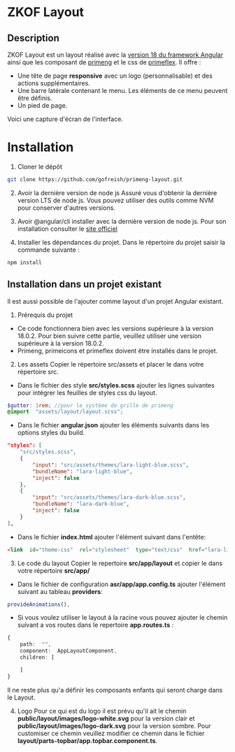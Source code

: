 # ZKOF Layout

## Description
ZKOF Layout est un layout réalisé avec la [version 18 du framework Angular](https://angular.dev/) ainsi que les composant de [primeng](https://primeng.org/) et le css de [primeflex](https://primeflex.org/). Il offre : 

 - Une tête de page **responsive** avec un logo (personnalisable) et des actions supplémentaires.
 - Une barre latérale contenant le menu. Les éléments de ce menu peuvent être définis.
 - Un pied de page.

Voici une capture d'écran de l'interface.
 
# Installation

 1. Cloner le dépôt
````bash
git clone https://github.com/gofreish/primeng-layout.git
````
 2. Avoir la dernière version de node js
	Assuré vous d'obtenir la dernière version LTS de node js. Vous pouvez utiliser des outils comme NVM pour conserver d'autres versions.
	
 3. Avoir @angular/cli installer avec la dernière version de node js.
Pour son installation consulter le [site officiel](cc)
 5. Installer les dépendances du projet.
Dans le répertoire du projet saisir la commande suivante : 
````bash
npm install
````

## Installation dans un projet existant
Il est aussi possible de l'ajouter comme layout d'un projet Angular existant.

 1. Prérequis du projet
 - Ce code fonctionnera bien avec les versions supérieure à la version 18.0.2. Pour bien suivre cette partie, veuillez utiliser une version supérieure à la version 18.0.2.
 - Primeng, primeicons et primeflex doivent être installés dans le projet.

 2. Les assets
Copier le répertoire src/assets et placer le dans votre répertoire src. 
- Dans le fichier des style **src/styles.scss**  ajouter les lignes suivantes pour intégrer les feuilles de styles css du layout. 
````scss
$gutter: 1rem; //pour le système de grille de primeng
@import  "assets/layout/layout.scss";
````

- Dans le fichier **angular.json** ajouter les éléments suivants dans les options styles du build.
````json
"styles": [
	"src/styles.scss",
	{
		"input": "src/assets/themes/lara-light-blue.scss",
		"bundleName": "lara-light-blue",
		"inject": false
	},
	{
		"input": "src/assets/themes/lara-dark-blue.scss",
		"bundleName": "lara-dark-blue",
		"inject": false
	}
],
````

- Dans le fichier **index.html** ajouter l'élément suivant dans l'entête: 
````html
<link  id="theme-css"  rel="stylesheet"  type="text/css"  href="lara-light-blue.css">
````

3. Le code du layout
Copier le repertoire **src/app/layout** et copier le dans votre répertoire **src/app/** 
- Dans le fichier de configuration **asr/app/app.config.ts** ajouter l'élément suivant au tableau **providers**: 
````ts
provideAnimations(),
````
- Si vous voulez utiliser le layout à la racine vous pouvez ajouter le chemin suivant a vos routes dans le repertoire **app.routes.ts** : 
````typescript
{
	path:  "", 
	component:  AppLayoutComponent,
	children: [

	]
}
````
Il ne reste plus qu'a définir les composants enfants qui seront charge dans le Layout.

4. Logo
Pour ce qui est du logo il est prévu qu'il ait le chemin **public/layout/images/logo-white.svg** pour la version clair et **public/layout/images/logo-dark.svg** pour la version sombre. Pour customiser ce chemin veuillez modifier ce chemin dans le fichier **layout/parts-topbar/app.topbar.component.ts**.